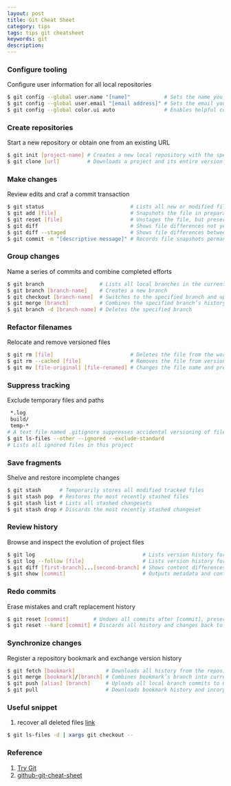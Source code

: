 ```yaml
---
layout: post
title: Git Cheat Sheet
category: tips
tags: tips git cheatsheet
keywords: git
description:
---
```


### Configure tooling

Configure user information for all local repositories

```bash
$ git config --global user.name "[name]"           # Sets the name you want atached to your commit transactions
$ git config --global user.email "[email address]" # Sets the email you want atached to your commit transactions
$ git config --global color.ui auto                # Enables helpful colorization of command line output
```

### Create repositories

Start a new repository or obtain one from an existing URL

```bash
$ git init [project-name] # Creates a new local repository with the specified name
$ git clone [url]         # Downloads a project and its entire version history
```

### Make changes

Review edits and craf a commit transaction

```bash
$ git status                            # Lists all new or modified files to be commited
$ git add [file]                        # Snapshots the file in preparation for versioning
$ git reset [file]                      # Unstages the file, but preserve its contents
$ git diff                              # Shows file differences not yet staged
$ git diff --staged                     # Shows file differences between staging and the last file version
$ git commit -m "[descriptive message]" # Records file snapshots permanently in version history
```

### Group changes

Name a series of commits and combine completed efforts

```bash
$ git branch                  # Lists all local branches in the current repository
$ git branch [branch-name]    # Creates a new branch
$ git checkout [branch-name]  # Switches to the specified branch and updates the working directory
$ git merge [branch]          # Combines the specified branch’s history into the current branch
$ git branch -d [branch-name] # Deletes the specified branch
```

### Refactor filenames

Relocate and remove versioned files

```bash
$ git rm [file]                         # Deletes the file from the working directory and stages the deletion
$ git rm --cached [file]                # Removes the file from version control but preserves the file locally
$ git mv [file-original] [file-renamed] # Changes the file name and prepares it for commit
```

### Suppress tracking

Exclude temporary files and paths

```bash
 *.log
 build/
 temp-*
# A text file named .gitignore suppresses accidental versioning of files and paths matching the specified patterns
$ git ls-files --other --ignored --exclude-standard
# Lists all ignored files in this project
```

### Save fragments

Shelve and restore incomplete changes

```bash
$ git stash      # Temporarily stores all modified tracked files
$ git stash pop  # Restores the most recently stashed files
$ git stash list # Lists all stashed changesets
$ git stash drop # Discards the most recently stashed changeset
```

### Review history

Browse and inspect the evolution of project files

```bash
$ git log                                   # Lists version history for the current branch
$ git log --follow [file]                   # Lists version history for a file, including renames
$ git diff [first-branch]...[second-branch] # Shows content differences between two branches
$ git show [commit]                         # Outputs metadata and content changes of the specified commit
```

### Redo commits

Erase mistakes and craft replacement history

```bash
$ git reset [commit]        # Undoes all commits after [commit], preserving changes locally
$ git reset --hard [commit] # Discards all history and changes back to the specified commit
```

### Synchronize changes

Register a repository bookmark and exchange version history

```bash
$ git fetch [bookmark]          # Downloads all history from the repository bookmark
$ git merge [bookmark]/[branch] # Combines bookmark’s branch into current local branch
$ git push [alias] [branch]     # Uploads all local branch commits to GitHub
$ git pull                      # Downloads bookmark history and incorporates changes
```

### Useful snippet

1. recover all deleted files [link](http://stackoverflow.com/questions/953481/find-and-restore-a-deleted-file-in-a-git-repository)

```bash
$ git ls-files -d | xargs git checkout --
```

### Reference
1. [Try Git](https://try.github.io/levels/1/challenges/1)
2. [github-git-cheat-sheet](https://training.github.com/kit/downloads/github-git-cheat-sheet.pdf)
